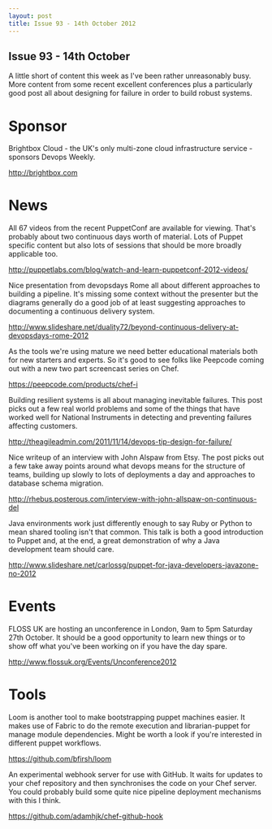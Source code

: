 ```yaml
---
layout: post
title: Issue 93 - 14th October 2012
---
```


## Issue 93 - 14th October

A little short of content this week as I've been rather unreasonably busy. More content from some recent excellent conferences plus a particularly good post all about designing for failure in order to build robust systems.


Sponsor
======

Brightbox Cloud - the UK's only multi-zone cloud infrastructure service - sponsors Devops Weekly.

http://brightbox.com


News
====

All 67 videos from the recent PuppetConf are available for viewing. That's probably about two continuous days worth of material. Lots of Puppet specific content but also lots of sessions that should be more broadly applicable too.

http://puppetlabs.com/blog/watch-and-learn-puppetconf-2012-videos/


Nice presentation from devopsdays Rome all about different approaches to building a pipeline. It's missing some context without the presenter but the diagrams generally do a good job of at least suggesting approaches to documenting a continuous delivery system.

http://www.slideshare.net/duality72/beyond-continuous-delivery-at-devopsdays-rome-2012


As the tools we're using mature we need better educational materials both for new starters and experts. So it's good to see folks like Peepcode coming out with a new two part screencast series on Chef.

https://peepcode.com/products/chef-i


Building resilient systems is all about managing inevitable failures. This post picks out a few real world problems and some of the things that have worked well for National Instruments in detecting and preventing failures affecting customers.

http://theagileadmin.com/2011/11/14/devops-tip-design-for-failure/


Nice writeup of an interview with John Alspaw from Etsy. The post picks out a few take away points around what devops means for the structure of teams, building up slowly to lots of deployments a day and approaches to database schema migration.

http://rhebus.posterous.com/interview-with-john-allspaw-on-continuous-del


Java environments work just differently enough to say Ruby or Python to mean shared tooling isn't that common. This talk is both a good introduction to Puppet and, at the end, a great demonstration of why a Java development team should care.

http://www.slideshare.net/carlossg/puppet-for-java-developers-javazone-no-2012


Events
=====

FLOSS UK are hosting an unconference in London, 9am to 5pm Saturday 27th October. It should be a good opportunity to learn new things or to show off what you've been working on if you have the day spare.

http://www.flossuk.org/Events/Unconference2012


Tools
====

Loom is another tool to make bootstrapping puppet machines easier. It makes use of Fabric to do the remote execution and librarian-puppet for manage module dependencies. Might be worth a look if you're interested in different puppet workflows.

https://github.com/bfirsh/loom


An experimental webhook server for use with GitHub. It waits for updates to your chef repository and then synchronises the code on your Chef server. You could probably build some quite nice pipeline deployment mechanisms with this I think.

https://github.com/adamhjk/chef-github-hook
